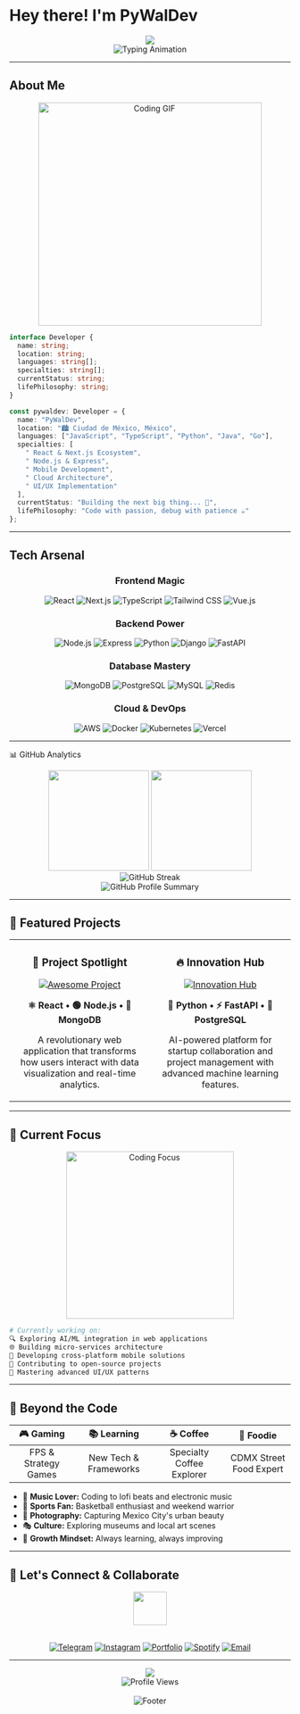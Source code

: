 #  Hey there! I'm PyWalDev

<div align="center">
  <img src="https://capsule-render.vercel.app/api?type=waving&color=gradient&customColorList=6,11,20&height=180&section=header&text=PyWalDev&fontSize=42&fontColor=fff&animation=twinkling&fontAlignY=32&desc=Full%20Stack%20Developer%20from%20CDMX&descAlignY=51&descAlign=50" />
</div>

<div align="center">
  <img src="https://readme-typing-svg.herokuapp.com?font=JetBrains+Mono&weight=600&size=28&duration=3000&pause=1000&color=58A6FF&center=true&vCenter=true&multiline=true&width=600&height=100&lines=+Full+Stack+Developer;+From+Ciudad+de+México;+Building+Digital+Dreams;+Powered+by+Tacos+%26+Code" alt="Typing Animation" />
</div>

---

##  About Me

<div align="center">
  <img src="https://imgur.com/XzCquRt.gif" width="400" alt="Coding GIF" />
</div>

```typescript
interface Developer {
  name: string;
  location: string;
  languages: string[];
  specialties: string[];
  currentStatus: string;
  lifePhilosophy: string;
}

const pywaldev: Developer = {
  name: "PyWalDev",
  location: "🏙️ Ciudad de México, México",
  languages: ["JavaScript", "TypeScript", "Python", "Java", "Go"],
  specialties: [
    " React & Next.js Ecosystem",
    " Node.js & Express",
    " Mobile Development",
    " Cloud Architecture",
    " UI/UX Implementation"
  ],
  currentStatus: "Building the next big thing... 🚀",
  lifePhilosophy: "Code with passion, debug with patience ☕"
};
```

---

##  Tech Arsenal

<div align="center">

###  Frontend Magic
![React](https://img.shields.io/badge/React-20232A?style=for-the-badge&logo=react&logoColor=61DAFB)
![Next.js](https://img.shields.io/badge/Next.js-000000?style=for-the-badge&logo=next.js&logoColor=white)
![TypeScript](https://img.shields.io/badge/TypeScript-007ACC?style=for-the-badge&logo=typescript&logoColor=white)
![Tailwind CSS](https://img.shields.io/badge/Tailwind_CSS-38B2AC?style=for-the-badge&logo=tailwind-css&logoColor=white)
![Vue.js](https://img.shields.io/badge/Vue.js-35495E?style=for-the-badge&logo=vue.js&logoColor=4FC08D)

###  Backend Power
![Node.js](https://img.shields.io/badge/Node.js-43853D?style=for-the-badge&logo=node.js&logoColor=white)
![Express](https://img.shields.io/badge/Express.js-000000?style=for-the-badge&logo=express&logoColor=white)
![Python](https://img.shields.io/badge/Python-3776AB?style=for-the-badge&logo=python&logoColor=white)
![Django](https://img.shields.io/badge/Django-092E20?style=for-the-badge&logo=django&logoColor=white)
![FastAPI](https://img.shields.io/badge/FastAPI-005571?style=for-the-badge&logo=fastapi)

###  Database Mastery
![MongoDB](https://img.shields.io/badge/MongoDB-4EA94B?style=for-the-badge&logo=mongodb&logoColor=white)
![PostgreSQL](https://img.shields.io/badge/PostgreSQL-316192?style=for-the-badge&logo=postgresql&logoColor=white)
![MySQL](https://img.shields.io/badge/MySQL-005C84?style=for-the-badge&logo=mysql&logoColor=white)
![Redis](https://img.shields.io/badge/Redis-DC382D?style=for-the-badge&logo=redis&logoColor=white)

###  Cloud & DevOps
![AWS](https://img.shields.io/badge/AWS-232F3E?style=for-the-badge&logo=amazon-aws&logoColor=white)
![Docker](https://img.shields.io/badge/Docker-2CA5E0?style=for-the-badge&logo=docker&logoColor=white)
![Kubernetes](https://img.shields.io/badge/Kubernetes-326ce5?style=for-the-badge&logo=kubernetes&logoColor=white)
![Vercel](https://img.shields.io/badge/Vercel-000000?style=for-the-badge&logo=vercel&logoColor=white)

</div>

---

📊 GitHub Analytics
<div align="center">
  <img height="180em" src="https://github-readme-stats.vercel.app/api?username=acapywal&show_icons=true&theme=github_dark&hide_border=true&bg_color=0D1117&title_color=58A6FF&text_color=C9D1D9&icon_color=58A6FF&count_private=false"/>
  <img height="180em" src="https://github-readme-stats.vercel.app/api/top-langs/?username=acapywal&layout=compact&theme=github_dark&hide_border=true&bg_color=0D1117&title_color=58A6FF&text_color=C9D1D9"/>
</div>
<div align="center">
  <img src="https://github-readme-streak-stats.herokuapp.com/?user=acapywal&theme=github-dark-blue&hide_border=true&background=0D1117&stroke=58A6FF&ring=58A6FF&fire=FFA500&currStreakLabel=58A6FF" alt="GitHub Streak" />
</div>
<div align="center">
  <img src="https://github-profile-summary-cards.vercel.app/api/cards/profile-details?username=acapywal&theme=github_dark" alt="GitHub Profile Summary" />
</div>

---

## 🚀 Featured Projects

<div align="center">
  <table>
    <tr>
      <td width="50%">
        <h3 align="center">🌟 Project Spotlight</h3>
        <div align="center">  
          <a href="https://github.com/acapywal/awesome-project" target="_blank">
            <img src="https://github-readme-stats.vercel.app/api/pin/?username=acapywal&repo=awesome-project&theme=github_dark&hide_border=true&bg_color=0D1117&title_color=58A6FF&text_color=C9D1D9&icon_color=58A6FF" alt="Awesome Project" />
          </a>
          <br>
          <p><strong>⚛️ React • 🟢 Node.js • 🍃 MongoDB</strong></p>
          <p>A revolutionary web application that transforms how users interact with data visualization and real-time analytics.</p>
        </div>
      </td>
      <td width="50%">
        <h3 align="center">🔥 Innovation Hub</h3>
        <div align="center">
          <a href="https://github.com/acapywal/innovation-hub" target="_blank">
            <img src="https://github-readme-stats.vercel.app/api/pin/?username=acapywal&repo=innovation-hub&theme=github_dark&hide_border=true&bg_color=0D1117&title_color=58A6FF&text_color=C9D1D9&icon_color=58A6FF" alt="Innovation Hub" />
          </a>
          <br>
          <p><strong>🐍 Python • ⚡ FastAPI • 🐘 PostgreSQL</strong></p>
          <p>AI-powered platform for startup collaboration and project management with advanced machine learning features.</p>
        </div>
      </td>
    </tr>
  </table>
</div>

---

## 🎯 Current Focus

<div align="center">
  <img src="https://media.giphy.com/media/L1R1tvI9svkIWwpVYr/giphy.gif" width="300" alt="Coding Focus" />
</div>

```bash
# Currently working on:
🔍 Exploring AI/ML integration in web applications
🌐 Building micro-services architecture
📱 Developing cross-platform mobile solutions
🚀 Contributing to open-source projects
🎨 Mastering advanced UI/UX patterns
```

---

## 🌮 Beyond the Code

<div align="center">

| 🎮 **Gaming** | 📚 **Learning** | ☕ **Coffee** | 🌯 **Foodie** |
|:---:|:---:|:---:|:---:|
| FPS & Strategy Games | New Tech & Frameworks | Specialty Coffee Explorer | CDMX Street Food Expert |

</div>

- 🎵 **Music Lover:** Coding to lofi beats and electronic music
- 🏀 **Sports Fan:** Basketball enthusiast and weekend warrior
- 📸 **Photography:** Capturing Mexico City's urban beauty
- 🎭 **Culture:** Exploring museums and local art scenes
- 🌱 **Growth Mindset:** Always learning, always improving

---

## 🤝 Let's Connect & Collaborate

<div align="center">
  <img src="https://media.giphy.com/media/LnQjpWaON8nhr21vNW/giphy.gif" width="60">
  <br><br>
  
[![Telegram](https://img.shields.io/badge/Telegram-2CA5E0?style=for-the-badge&logo=telegram&logoColor=white)](https://t.me/acapywal)
[![Instagram](https://img.shields.io/badge/Instagram-E4405F?style=for-the-badge&logo=instagram&logoColor=white)](https://instagram.com/acapywal)
[![Portfolio](https://img.shields.io/badge/Portfolio-000000?style=for-the-badge&logo=google-chrome&logoColor=white)](https://acapywal.dev)
[![Spotify](https://img.shields.io/badge/Spotify-1DB954?style=for-the-badge&logo=spotify&logoColor=white)](https://open.spotify.com/user/acapywal)
[![Email](https://img.shields.io/badge/Email-D14836?style=for-the-badge&logo=gmail&logoColor=white)](mailto:your.email@gmail.com)

</div>

---

<div align="center">
  <img src="https://capsule-render.vercel.app/api?type=waving&color=gradient&customColorList=6,11,20&height=100&section=footer" />
</div>

<div align="center">
  <img src="https://komarev.com/ghpvc/?username=acapywal&color=blueviolet&style=for-the-badge&label=Profile+Views" alt="Profile Views" />
  <br><br>
  <img src="https://readme-typing-svg.herokuapp.com?font=JetBrains+Mono&size=16&duration=4000&pause=1000&color=58A6FF&center=true&vCenter=true&width=600&lines=Thanks+for+visiting!+⭐+Star+some+repos+if+you+like+my+work!;Made+with+❤️+in+Ciudad+de+México+🇲🇽;Always+open+to+interesting+conversations+and+collaborations!" alt="Footer" />
</div>
